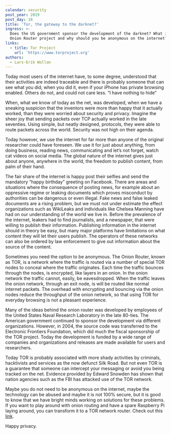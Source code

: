 ```yaml
---
calendar: security
post_year: 2019
post_day: 18
title: 'Tor, the gateway to the darknet?'
ingress: >-
  Does the US government sponsor the development of the darknet? What is The
  Onion Router project and why should you be anonymous on the internet?
links:
  - title: Tor Project
    url: 'https://www.torproject.org'
authors:
  - Lars-Erik Wollan
---
```

Today most users of the internet have, to some degree, understood that their activities are indeed traceable and there is probably someone that can see what you did, when you did it, even if your iPhone has private browsing enabled. Others do not, and could not care less. “I have nothing to hide”

When, what we know of today as the net, was developed, when we have a sneaking suspicion that the inventors were more than happy that it actually worked, than they were worried about security and privacy. Imagine the sheer joy that sending packets over TCP actually worked in the late seventies. Using simple, but neatly designed, protocols, they were able to route packets across the world. Security was not high on their agenda.

Today however, we use the internet for far more than anyone of the original researcher could have foreseen. We use it for just about anything, from doing business, reading news, communicating and let’s not forget, watch cat videos on social media. The global nature of the internet gives just about anyone, anywhere in the world, the freedom to publish content, from palm of their hand.

The fair share of the internet is happy post their selfies and send the mandatory “happy birthday” greeting on Facebook. There are areas and situations where the consequence of posting news, for example about an oppressive regime or leaking documents which proves misconduct by authorities can be dangerous or even illegal. Fake news and false leaked documents are a rising problem, but we must not under estimate the effect organizations such as WikiLeaks and individuals like Chelsea Manning have had on our understanding of the world we live in. Before the prevalence of the internet, leakers had to find journalists, and a newspaper, that were willing to publish their information. Publishing information in the internet should in theory be easy, but many major platforms have limitations on what content they will let their users publish. The operators of these networks can also be ordered by law enforcement to give out information about the source of the content.

Sometimes you need the option to be anonymous. The Onion Router, known as TOR, is a network where the traffic is routed via a number of special TOR nodes to conceal where the traffic originates. Each time the traffic bounces through the nodes, is encrypted, like layers in an onion. In the onion network the traffic cannot, easily, be eavesdropped. When the traffic leaves the onion network, through an exit node, is will be routed like normal internet packets. The overhead with encrypting and bouncing via the onion nodes reduce the throughput of the onion network, so that using TOR for everyday browsing is not a pleasant experience.

Many of the ideas behind the onion router was developed by employees of the United States Naval Research Laboratory in the late 80-ties. The American government continued to sponsor the development via different organizations. However, in 2004, the source code was transferred to the Electronic Frontiers Foundation, which did much the fiscal sponsorship of the TOR project. Today the development is funded by a wide range of companies and organizations and releases are made available for users and researchers.

Today TOR is probably associated with more shady activities by criminals, hacktivists and services as the now defunct Silk Road. But not even TOR is a guarantee that someone can intercept your messaging or avoid you being tracked on the net. Evidence provided by Edward Snowden has shown that nation agencies such as the FBI has attacked use of the TOR network.

Maybe you do not need to be anonymous on the internet, maybe the technology can be abused and maybe it is not 100% secure, but it is good to know that we have bright minds working on solutions for these problems. If you want to play around with onion routing and have a spare Raspberry Pi laying around, you can transform it to a TOR network router. Check out this [link](https://twit.tv/shows/know-how/episodes/301?autostart=false).

Happy privacy.
